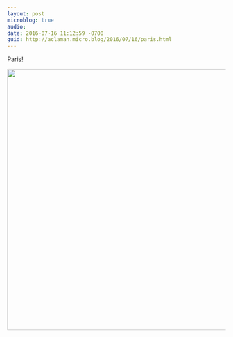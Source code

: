 ```yaml
---
layout: post
microblog: true
audio: 
date: 2016-07-16 11:12:59 -0700
guid: http://aclaman.micro.blog/2016/07/16/paris.html
---
```

Paris!

<img src="http://micro.alexclaman.com/uploads/2018/40b51658c5.jpg" width="600" height="600" />
